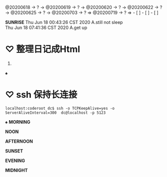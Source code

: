 <link rel="stylesheet"  type="text/css" href="./css/hiddenprivate.css"/>
<TODO>@20200618 → ? → @20200619 → ? → @20200620 → ? → @20200622 → ? → @20200625 → ? → @20200703 → ? ⇒ @20200719 → ? ⇒ </TODO>
- [ ]    
- [ ]    
- [ ]    

<timeblock>__SUNRISE__</timeblock>
<action>Thu Jun 18 00:43:26 CST 2020 A.still not sleep</action>            
<action>Thu Jun 18 07:41:36 CST 2020 A.get up</action>            
# ♡  整理日记成Html 
1.
_♠_

# ♡ ssh 保持长连接
```
localhost:coderoot dc$ ssh -o TCPKeepAlive=yes -o ServerAliveInterval=300  dc@localhost -p 5123
```
_♠_
<timeblock>__MORNING__</timeblock>

<timeblock>__NOON__</timeblock>

<timeblock>__AFTERNOON__</timeblock>

<timeblock>__SUNSET__</timeblock>

<timeblock>__EVENING__</timeblock>

<timeblock>__MIDNIGHT__</timeblock>

